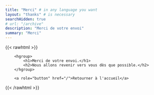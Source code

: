 ```yaml
---
title: "Merci" # in any language you want
layout: "thanks" # is necessary
searchHidden: true
# url: "/archive"
description: "Merci de votre envoi"
summary: "Merci"
---
```


{{< rawhtml >}}

        <hgroup>
            <h1>Merci de votre envoi.</h1>
            <h2>Nous allons revenir vers vous dès que possible.</h2>
        </hgroup>
        
        <a role="button" href="/">Retourner à l'accueil</a>

{{< /rawhtml >}}